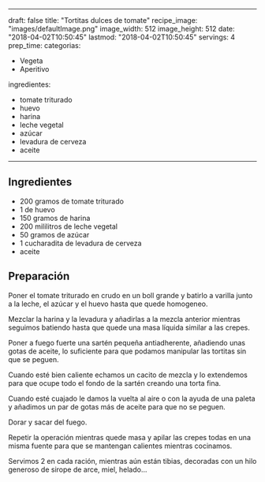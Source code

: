 
---
draft: false
title: "Tortitas dulces de tomate"
recipe_image: "images/defaultImage.png"
image_width: 512
image_height: 512
date: "2018-04-02T10:50:45"
lastmod: "2018-04-02T10:50:45"
servings: 4
prep_time: 
categorias:
  - Vegeta
  - Aperitivo

ingredientes:
  - tomate triturado
  - huevo
  - harina
  - leche vegetal
  - azúcar
  - levadura de cerveza
  - aceite
---

## Ingredientes
- 200 gramos de tomate triturado
- 1  de huevo
- 150 gramos de harina
- 200 mililitros de leche vegetal
- 50 gramos de azúcar
- 1 cucharadita de levadura de cerveza
- aceite

## Preparación
Poner el tomate triturado en crudo en un boll grande y batirlo a varilla junto a la leche, el azúcar y el huevo hasta que quede homogeneo.

Mezclar la harina y la levadura y añadirlas a la mezcla anterior mientras seguimos batiendo hasta que quede una masa líquida similar a las crepes.

Poner a fuego fuerte una sartén pequeña antiadherente, añadiendo unas gotas de aceite, lo suficiente para que podamos manipular las tortitas sin que se peguen.

Cuando esté bien caliente echamos un cacito de mezcla y lo extendemos para que ocupe todo el fondo de la sartén creando una torta fina.

Cuando esté cuajado le damos la vuelta al aire o con la ayuda de una paleta y añadimos un par de gotas más de aceite para que no se peguen.

Dorar y sacar del fuego.

Repetir la operación mientras quede masa y apilar las crepes todas en una misma fuente para que se mantengan calientes mientras cocinamos.

Servimos 2 en cada ración, mientras aún están tibias, decoradas con un hilo generoso de sirope de arce, miel, helado...


